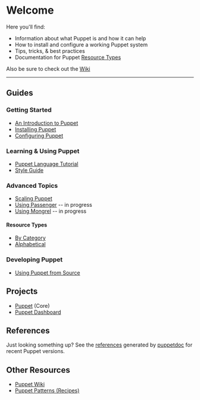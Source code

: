 Welcome
=======

Here you'll find:

* Information about what Puppet is and how it can help
* How to install and configure a working Puppet system
* Tips, tricks, & best practices
* Documentation for Puppet [Resource Types](/guides/types/)

Also be sure to check out the [Wiki](http://reductivelabs.com/trac/puppet/wiki)

* * *

Guides
------

### Getting Started

* [An Introduction to Puppet](/guides/introduction.html)
* [Installing Puppet](/guides/installation.html)
* [Configuring Puppet](/guides/configuring.html)

### Learning & Using Puppet

* [Puppet Language Tutorial](/guides/language_tutorial.html)
* [Style Guide](/guides/style.html)

### Advanced Topics

* [Scaling Puppet](/guides/scaling.html)
* [Using Passenger](/guides/passenger.html) -- in progress
* [Using Mongrel](/guides/mongrel.html) -- in progress

#### Resource Types

* [By Category](/guides/types/)
* [Alphabetical](/guides/types/alphabetical_index.html)

### Developing Puppet

* [Using Puppet from Source](/guides/from_source.html)

Projects
--------

* [Puppet](/projects/puppet/) (Core)
* [Puppet Dashboard](/projects/dashboard/)

References
----------

Just looking something up?  See the [references](references/)
generated by [puppetdoc](/projects/puppet/puppetdoc.html) for
recent Puppet versions.

Other Resources
---------------

* [Puppet Wiki](http://reductivelabs.com/trac/puppet/wiki) 
* [Puppet Patterns (Recipes)](http://reductivelabs.com/trac/puppet/wiki/Recipes)
